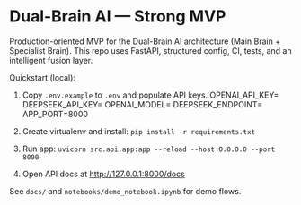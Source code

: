 # Dual-Brain AI — Strong MVP

Production-oriented MVP for the Dual-Brain AI architecture (Main Brain + Specialist Brain).
This repo uses FastAPI, structured config, CI, tests, and an intelligent fusion layer.

Quickstart (local):
1. Copy `.env.example` to `.env` and populate API keys.
OPENAI_API_KEY=
DEEPSEEK_API_KEY=
OPENAI_MODEL=
DEEPSEEK_ENDPOINT=
APP_PORT=8000

2. Create virtualenv and install: `pip install -r requirements.txt`
3. Run app: `uvicorn src.api.app:app --reload --host 0.0.0.0 --port 8000`
4. Open API docs at http://127.0.0.1:8000/docs

See `docs/` and `notebooks/demo_notebook.ipynb` for demo flows.


